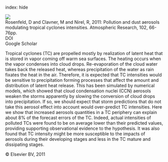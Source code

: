 index: hide

<div class="Citation">
    <div class="Citation-thumb CitationThumb-linked"  data-href="https://doi.org/10.1016/j.atmosres.2011.06.006">
      <img src="https://static.claimspace.cloud/climate-study-static/refs/thumbs/14/Rosenfeld_et_al_2011-thumb.png" />
    </div>

  <div class="Citation-body">
    <div class="Citation-text">Rosenfeld, D and Clavner, M and Nirel, R, 2011: Pollution and dust aerosols modulating tropical cyclones intensities. <span class="Article-journal">Atmospheric Research, </span><span class="Article-volume">102, </span>66-76pp.</div>
    <div class="Citation-links">
      <div class="CitationLink" data-href="https://doi.org/10.1016/j.atmosres.2011.06.006">
        <div class="CitationLink-icon CitationLink-Doi"></div>
        <div class="CitationLink-text">DOI</div>
      </div>
      <div class="CitationLink" data-href="https://scholar.google.com/scholar?q=10.1016/j.atmosres.2011.06.006">
        <div class="CitationLink-icon CitationLink-Scholar"></div>
        <div class="CitationLink-text">Google Scholar</div>
      </div>
    </div>
  </div>
</div>

Tropical cyclones (TC) are propelled mostly by realization of latent heat that is stored in vapor coming off warm sea surfaces. The heating occurs when the vapor condenses into cloud drops. Re-evaporation of the cloud water takes back the released heat, whereas precipitation of the water as rain fixates the heat in the air. Therefore, it is expected that TC intensities would be sensitive to precipitation forming processes that affect the amount and distribution of latent heat release. This has been simulated by numerical models, which showed that cloud condensation nuclei (CCN) aerosols weaken the storms apparently by slowing the conversion of cloud drops into precipitation. If so, we should expect that storm predictions that do not take this aerosol effect into account would over-predict TC intensities. Here we show that increased aerosols quantities in a TC periphery can explain about 8% of the forecast errors of the TC. Indeed, actual intensities of polluted TCs were found to be on average lower than their predicted values, providing supporting observational evidence to the hypothesis. It was also found that TC intensity might be more susceptible to the impacts of aerosols during their developing stages and less in the TC mature and dissipating stages.

<div class="Citation-copy">
&copy; Elsevier BV, 2011
</div>
